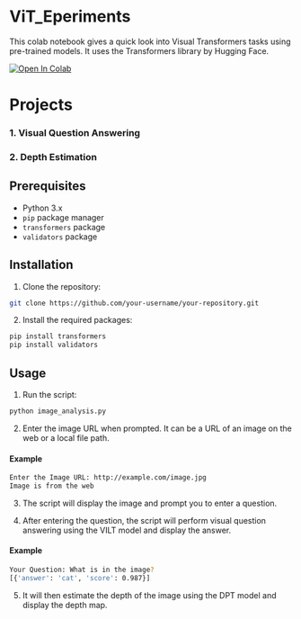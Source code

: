 # ViT_Eperiments

This colab notebook gives a quick look into Visual Transformers tasks using pre-trained models. It uses the Transformers library by Hugging Face.

[![Open In Colab](https://colab.research.google.com/assets/colab-badge.svg)](https://colab.research.google.com/github/Ajishpradeep/ViT_Eperiments/blob/main/HuggingFace_ViT_Experiment.ipynb)

# Projects
### 1. Visual Question Answering 
### 2. Depth Estimation



## Prerequisites

- Python 3.x
- `pip` package manager
- `transformers` package
- `validators` package

## Installation

1. Clone the repository:

```bash
git clone https://github.com/your-username/your-repository.git
```

2. Install the required packages:

```bash
pip install transformers
pip install validators
```

## Usage

1. Run the script:

```bash
python image_analysis.py
```

2. Enter the image URL when prompted. It can be a URL of an image on the web or a local file path.

#### Example
```bash
Enter the Image URL: http://example.com/image.jpg
Image is from the web
```

3. The script will display the image and prompt you to enter a question.

4. After entering the question, the script will perform visual question answering using the VILT model and display the answer.

#### Example
```bash
Your Question: What is in the image?
[{'answer': 'cat', 'score': 0.987}]
```

5. It will then estimate the depth of the image using the DPT model and display the depth map.
